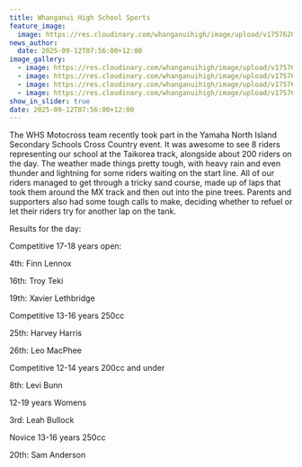 ```yaml
---
title: Whanganui High School Sports
feature_image:
  image: https://res.cloudinary.com/whanganuihigh/image/upload/v1757620524/News/whsmc.jpg
news_author:
  date: 2025-09-12T07:56:00+12:00
image_gallery:
  - image: https://res.cloudinary.com/whanganuihigh/image/upload/v1757620524/News/whsmc0.jpg
  - image: https://res.cloudinary.com/whanganuihigh/image/upload/v1757620524/News/whsmc1.jpg
  - image: https://res.cloudinary.com/whanganuihigh/image/upload/v1757620524/News/whsmc2.jpg
  - image: https://res.cloudinary.com/whanganuihigh/image/upload/v1757620524/News/whsmc3.jpg
show_in_slider: true
date: 2025-09-12T07:56:00+12:00
---
```

The WHS Motocross team recently took part in the Yamaha North Island Secondary Schools Cross Country event. It was awesome to see 8 riders representing our school at the Taikorea track, alongside about 200 riders on the day. The weather made things pretty tough, with heavy rain and even thunder and lightning for some riders waiting on the start line. All of our riders managed to get through a tricky sand course, made up of laps that took them around the MX track and then out into the pine trees. Parents and supporters also had some tough calls to make, deciding whether to refuel or let their riders try for another lap on the tank.

Results for the day:

Competitive 17-18 years open:

4th:  Finn Lennox

16th: Troy Teki

19th: Xavier Lethbridge

Competitive 13-16 years 250cc

25th: Harvey Harris

26th: Leo MacPhee

Competitive 12-14 years 200cc and under

8th: Levi Bunn

12-19 years Womens 

3rd: Leah Bullock 

Novice 13-16 years 250cc

20th: Sam Anderson
